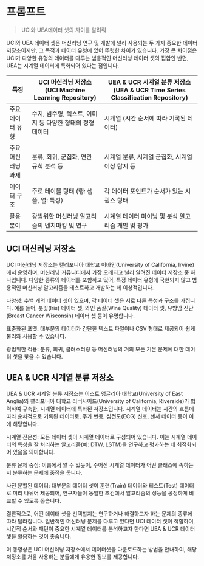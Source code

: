 # 프롬프트
> UCI와 UEA데이터 셋의 차이를 알려줘

UCI와 UEA 데이터 셋은 머신러닝 연구 및 개발에 널리 사용되는 두 가지 중요한 데이터 저장소이지만, 그 목적과 데이터 유형에 있어 뚜렷한 차이가 있습니다. 가장 큰 차이점은 UCI가 다양한 유형의 데이터를 다루는 범용적인 머신러닝 데이터 셋의 집합인 반면, UEA는 시계열 데이터에 특화되어 있다는 점입니다.


| 특징 | UCI 머신러닝 저장소 (UCI Machine Learning Repository) | UEA & UCR 시계열 분류 저장소 (UEA & UCR Time Series Classification Repository) |
| --- | --- | --- |
| 주요 데이터 유형 | 수치, 범주형, 텍스트, 이미지 등 다양한 형태의 정형 데이터 | 시계열 (시간 순서에 따라 기록된 데이터) |
| 주요 머신러닝 과제 | 분류, 회귀, 군집화, 연관 규칙 분석 등 | 시계열 분류, 시계열 군집화, 시계열 이상 탐지 등 |
| 데이터 구조 | 주로 테이블 형태 (행: 샘플, 열: 특성) | 각 데이터 포인트가 순서가 있는 시퀀스 형태 |
| 활용 분야 | 광범위한 머신러닝 알고리즘의 벤치마킹 및 연구 | 시계열 데이터 마이닝 및 분석 알고리즘 개발 및 평가 |


## UCI 머신러닝 저장소
UCI 머신러닝 저장소는 캘리포니아 대학교 어바인(University of California, Irvine)에서 운영하며, 머신러닝 커뮤니티에서 가장 오래되고 널리 알려진 데이터 저장소 중 하나입니다. 다양한 종류의 데이터를 포함하고 있어, 특정 데이터 유형에 국한되지 않고 범용적인 머신러닝 알고리즘을 테스트하고 개발하는 데 이상적입니다.

다양성: 수백 개의 데이터 셋이 있으며, 각 데이터 셋은 서로 다른 특성과 구조를 가집니다. 예를 들어, 붓꽃(Iris) 데이터 셋, 와인 품질(Wine Quality) 데이터 셋, 유방암 진단(Breast Cancer Wisconsin) 데이터 셋 등이 유명합니다.

표준화된 포맷: 대부분의 데이터가 간단한 텍스트 파일이나 CSV 형태로 제공되어 쉽게 불러와 사용할 수 있습니다.

광범위한 적용: 분류, 회귀, 클러스터링 등 머신러닝의 거의 모든 기본 문제에 대한 데이터 셋을 찾을 수 있습니다.

## UEA & UCR 시계열 분류 저장소
UEA & UCR 시계열 분류 저장소는 이스트 앵글리아 대학교(University of East Anglia)와 캘리포니아 대학교 리버사이드(University of California, Riverside)가 협력하여 구축한, 시계열 데이터에 특화된 저장소입니다. 시계열 데이터는 시간의 흐름에 따라 순차적으로 기록된 데이터로, 주가 변동, 심전도(ECG) 신호, 센서 데이터 등이 이에 해당합니다.

시계열 전문성: 모든 데이터 셋이 시계열 데이터로 구성되어 있습니다. 이는 시계열 데이터의 특성을 잘 처리하는 알고리즘(예: DTW, LSTM)을 연구하고 평가하는 데 최적화되어 있음을 의미합니다.

분류 문제 중심: 이름에서 알 수 있듯이, 주어진 시계열 데이터가 어떤 클래스에 속하는지 분류하는 문제에 중점을 둡니다.

사전 분할된 데이터: 대부분의 데이터 셋이 훈련(Train) 데이터와 테스트(Test) 데이터로 미리 나뉘어 제공되어, 연구자들이 동일한 조건에서 알고리즘의 성능을 공정하게 비교할 수 있도록 돕습니다.

결론적으로, 어떤 데이터 셋을 선택할지는 연구하거나 해결하고자 하는 문제의 종류에 따라 달라집니다. 일반적인 머신러닝 문제를 다루고 있다면 UCI 데이터 셋이 적합하며, 시간적 순서와 패턴이 중요한 시계열 데이터를 분석하고자 한다면 UEA & UCR 데이터 셋을 활용하는 것이 좋습니다.

이 동영상은 UCI 머신러닝 저장소에서 데이터셋을 다운로드하는 방법을 안내하여, 해당 저장소를 처음 사용하는 분들에게 유용한 정보를 제공합니다.